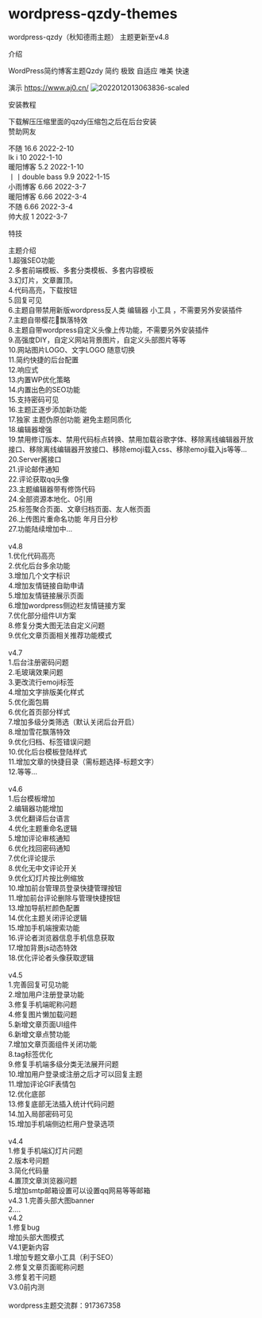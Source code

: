 # wordpress-qzdy-themes
wordpress-qzdy（秋知德雨主题）
主题更新至v4.8

介绍

WordPress简约博客主题Qzdy 简约 极致 自适应 唯美 快速

演示
https://www.aj0.cn/
![2022012013063836-scaled](https://user-images.githubusercontent.com/82453740/157046840-28968ed2-9c6e-4a14-a5a8-1052034677a2.jpg)

安装教程<br/>

下载解压压缩里面的qzdy压缩包之后在后台安装<br/>
赞助网友<br/>

不随 	           16.6 	   2022-2-10<br/>
Ik i 	           10 	    2022-1-10<br/>
暖阳博客         	5.2 	   2022-1-10<br/>
丨丨double bass 	9.9     2022-1-15<br/>
小雨博客 	        6.66   	2022-3-7<br/>
暖阳博客        	6.66  	2022-3-4<br/>
不随 	           6.66   	2022-3-4<br/>
帅大叔 	        1 	    2022-3-7<br/>



特技<br/>

主题介绍<br/>
1.超强SEO功能<br/>
2.多套前端模板、多套分类模板、多套内容模板<br/>
3.幻灯片，文章置顶。<br/>
4.代码高亮，下载按钮<br/>
5.回复可见<br/>
6.主题自带禁用新版wordpress反人类 编辑器 小工具 ，不需要另外安装插件<br/>
7.主题自带樱花🌸飘落特效<br/>
8.主题自带wordpress自定义头像上传功能，不需要另外安装插件<br/>
9.高强度DIY，自定义网站背景图片，自定义头部图片等等<br/>
10.网站图片LOGO、文字LOGO 随意切换<br/>
11.简约快捷的后台配置<br/>
12.响应式<br/>
13.内置WP优化策略<br/>
14.内置出色的SEO功能<br/>
15.支持密码可见<br/>
16.主题正逐步添加新功能<br/>
17.独家 主题伪原创功能 避免主题同质化<br/>
18.编辑器增强<br/>
19.禁用修订版本、禁用代码标点转换、禁用加载谷歌字体、移除离线编辑器开放接口、移除离线编辑器开放接口、移除emoji载入css、移除emoji载入js等等...<br/>
20.Server酱接口<br/>
21.评论邮件通知<br/>
22.评论获取qq头像<br/>
23.主题编辑器带有修饰代码<br/>
24.全部资源本地化、0引用<br/>
25.标签聚合页面、文章归档页面、友人帐页面<br/>
26.上传图片重命名功能 年月日分秒<br/>
27.功能陆续增加中...<br/>
<br/>
v4.8<br/>
1.优化代码高亮<br/>
2.优化后台多余功能<br/>
3.增加几个文字标识<br/>
4.增加友情链接自助申请<br/>
5.增加友情链接展示页面<br/>
6.增加wordpress侧边栏友情链接方案<br/>
7.优化部分组件UI方案<br/>
8.修复分类大图无法自定义问题<br/>
9.优化文章页面相关推荐功能模式<br/>
<br/>
v4.7<br/>
1.后台注册密码问题<br/>
2.毛玻璃效果问题<br/>
3.更改流行emoji标签<br/>
4.增加文字排版美化样式<br/>
5.优化面包屑<br/>
6.优化首页部分样式<br/>
7.增加多级分类筛选（默认关闭后台开启）<br/>
8.增加雪花飘落特效<br/>
9.优化归档、标签错误问题<br/>
10.优化后台模板登陆样式<br/>
11.增加文章的快捷目录（需标题选择-标题文字）<br/>
12.等等...<br/>
<br/>
v4.6<br/>
1.后台模板增加<br/>
2.编辑器功能增加<br/>
3.优化翻译后台语言<br/>
4.优化主题重命名逻辑<br/>
5.增加评论审核通知<br/>
6.优化找回密码通知<br/>
7.优化评论提示<br/>
8.优化无中文评论开关<br/>
9.优化幻灯片按比例缩放<br/>
10.增加前台管理员登录快捷管理按钮<br/>
11.增加前台评论删除与管理快捷按钮<br/>
13.增加导航栏颜色配置<br/>
14.优化主题关闭评论逻辑<br/>
15.增加手机端搜索功能<br/>
16.评论者浏览器信息手机信息获取<br/>
17.增加背景js动态特效<br/>
18.优化评论者头像获取逻辑<br/>
<br/>
v4.5<br/>
1.完善回复可见功能<br/>
2.增加用户注册登录功能<br/>
3.修复手机端昵称问题<br/>
4.修复图片懒加载问题<br/>
5.新增文章页面UI组件<br/>
6.新增文章点赞功能<br/>
7.增加文章页面组件关闭功能<br/>
8.tag标签优化<br/>
9.修复手机端多级分类无法展开问题<br/>
10.增加用户登录或注册之后才可以回复主题<br/>
11.增加评论GIF表情包<br/>
12.优化底部<br/>
13.修复底部无法插入统计代码问题<br/>
14.加入局部密码可见<br/>
15.增加手机端侧边栏用户登录选项<br/>
<br/>
v4.4<br/>
1.修复手机端幻灯片问题<br/>
2.版本号问题<br/>
3.简化代码量<br/>
4.置顶文章浏览器问题<br/>
5.增加smtp邮箱设置可以设置qq网易等等邮箱<br/>
v4.3
1.完善头部大图banner<br/>
2....<br/>
v4.2<br/>
1.修复bug<br/>
增加头部大图模式<br/>
V4.1更新内容<br/>
1.增加专题文章小工具（利于SEO）<br/>
2.修复文章页面昵称问题<br/>
3.修复若干问题<br/>
V3.0前内测<br/>
<br/>
wordpress主题交流群：917367358<br/>

